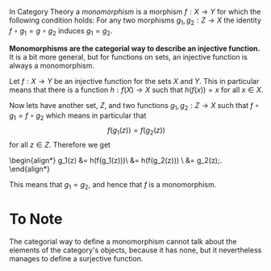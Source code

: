 In Category Theory a *monomorphism* is a morphism $f:X\to Y$ for which
the following condition holds: For any two morphisms 
$g_1, g_2: Z\to X$
the identity $f\circ g_1 = g\circ g_2$ induces $g_1 = g_2$.

**Monomorphisms are the categorial way to describe an injective
function.** It is a bit more general, but for functions on sets, an
injective function is always a monomorphism.

Let $f:X\to Y$ be an injective function for the sets $X$ and $Y$. This
in particular means that there is a function $h:f(X)\to X$ such that
$h(f(x)) = x$ for all $x\in X$.

Now lets have another set, $Z$, and two functions $g_1, g_2: Z\to X$
such that $f\circ g_1 = f\circ g_2$ which means in particular that
$$f(g_1(z)) = f(g_2(z))$$ for all $z\in Z$. Therefore we get

\begin{align*}
    g_1(z) &= h(f(g_1(z)))\\
    &= h(f(g_2(z))) \\
    &= g_2(z)\;.
\end{align*}

This means that $g_1=g_2$, and hence that $f$ is a monomorphism.

# To Note
The categorial way to define a monomorphism cannot talk about the
elements of the category's objects, because it has none, but it
nevertheless manages to define a surjective function.

